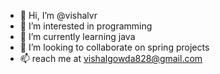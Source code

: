 - 👋 Hi, I’m @vishalvr
- 👀 I’m interested in programming
- 🌱 I’m currently learning java
- 💞️ I’m looking to collaborate on spring projects
- 📫 reach me at vishalgowda828@gmail.com

<!---
vishalvr/vishalvr is a ✨ special ✨ repository because its `README.md` (this file) appears on your GitHub profile.
You can click the Preview link to take a look at your changes.
--->

